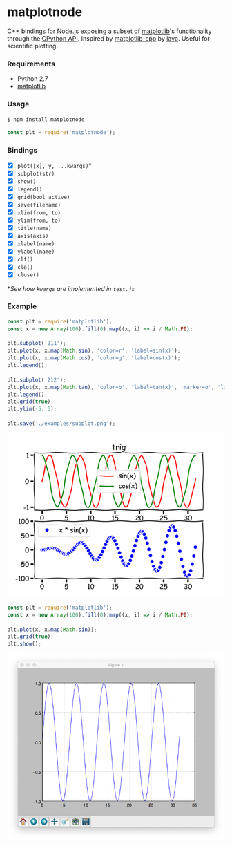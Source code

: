 # matplotnode

C++ bindings for Node.js exposing a subset of [matplotlib](http://matplotlib.org/)'s functionality through the [CPython API](https://docs.python.org/2/extending/embedding.html). Inspired by [matplotlib-cpp](https://github.com/lava/matplotlib-cpp) by [lava](https://github.com/lava). Useful for scientific plotting.

### Requirements

* Python 2.7
* [matplotlib](http://matplotlib.org/)

### Usage

```bash
$ npm install matplotnode
```

```javascript
const plt = require('matplotnode');
```

### Bindings

- [x] `plot([x], y, ...kwargs)`*
- [x] `subplot(str)`
- [x] `show()`
- [x] `legend()`
- [x] `grid(bool active)`
- [x] `save(filename)`
- [x] `xlim(from, to)`
- [x] `ylim(from, to)`
- [x] `title(name)`
- [x] `axis(axis)`
- [x] `xlabel(name)`
- [x] `ylabel(name)`
- [x] `clf()`
- [x] `cla()`
- [x] `close()`

**See how `kwargs` are implemented in `test.js`*

### Example

```javascript
const plt = require('matplotlib');
const x = new Array(100).fill(0).map((x, i) => i / Math.PI);

plt.subplot('211');
plt.plot(x, x.map(Math.sin), 'color=r', 'label=sin(x)');
plt.plot(x, x.map(Math.cos), 'color=g', 'label=cos(x)');
plt.legend();

plt.subplot('212');
plt.plot(x, x.map(Math.tan), 'color=b', 'label=tan(x)', 'marker=o', 'linestyle=None');
plt.legend();
plt.grid(true);
plt.ylim(-5, 5);

plt.save('./examples/subplot.png');
```

![subplot example](examples/subplot.png)


```javascript
const plt = require('matplotlib');
const x = new Array(100).fill(0).map((x, i) => i / Math.PI);

plt.plot(x, x.map(Math.sin));
plt.grid(true);
plt.show();
```

![show example](examples/show.png)
